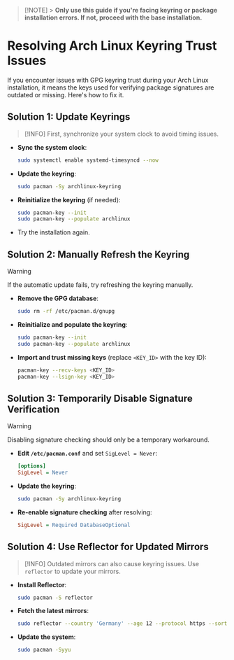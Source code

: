 > [!NOTE] > **Only use this guide if you're facing keyring or package installation errors. If not, proceed with the base installation.**

# Resolving Arch Linux Keyring Trust Issues

If you encounter issues with GPG keyring trust during your Arch Linux installation, it means the keys used for verifying package signatures are outdated or missing. Here's how to fix it.

## **Solution 1: Update Keyrings**

> [!INFO]
> First, synchronize your system clock to avoid timing issues.

- **Sync the system clock**:

  ```sh
  sudo systemctl enable systemd-timesyncd --now
  ```

- **Update the keyring**:

  ```sh
  sudo pacman -Sy archlinux-keyring
  ```

- **Reinitialize the keyring** (if needed):

  ```sh
  sudo pacman-key --init
  sudo pacman-key --populate archlinux
  ```

- Try the installation again.

## **Solution 2: Manually Refresh the Keyring**

> [!WARNING]
> If the automatic update fails, try refreshing the keyring manually.

- **Remove the GPG database**:

  ```sh
  sudo rm -rf /etc/pacman.d/gnupg
  ```

- **Reinitialize and populate the keyring**:

  ```sh
  sudo pacman-key --init
  sudo pacman-key --populate archlinux
  ```

- **Import and trust missing keys** (replace `<KEY_ID>` with the key ID):

  ```sh
  pacman-key --recv-keys <KEY_ID>
  pacman-key --lsign-key <KEY_ID>
  ```

## **Solution 3: Temporarily Disable Signature Verification**

> [!WARNING]
> Disabling signature checking should only be a temporary workaround.

- **Edit `/etc/pacman.conf`** and set `SigLevel = Never`:

  ```ini
  [options]
  SigLevel = Never
  ```

- **Update the keyring**:

  ```sh
  sudo pacman -Sy archlinux-keyring
  ```

- **Re-enable signature checking** after resolving:

  ```ini
  SigLevel = Required DatabaseOptional
  ```

## **Solution 4: Use Reflector for Updated Mirrors**

> [!INFO]
> Outdated mirrors can also cause keyring issues. Use `reflector` to update your mirrors.

- **Install Reflector**:

  ```sh
  sudo pacman -S reflector
  ```

- **Fetch the latest mirrors**:

  ```sh
  sudo reflector --country 'Germany' --age 12 --protocol https --sort rate --save /etc/pacman.d/mirrorlist
  ```

- **Update the system**:

  ```sh
  sudo pacman -Syyu
  ```
